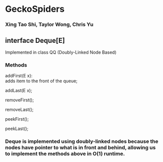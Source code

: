 # GeckoSpiders 
<h3>Xing Tao Shi, Taylor Wong, Chris Yu</h3>
<h2>interface Deque[E] </h2> Implemented in class QQ (Doubly-Linked Node Based)
  <h3>Methods</h3>
    <p>
      addFirst(E x):
      <br>
        adds item to the front of the queue;
    </p>
    <p>addLast(E x);</p>
    <p>removeFirst();</p>
    <p>removeLast();</p>
    <p>peekFirst();</p>
    <p>peekLast();</p>

<h3>
Deque is implemented using doubly-linked nodes because the nodes have pointer to 
what is in front and behind, allowing us to implement the methods above in O(1) runtime.      
</h3>
